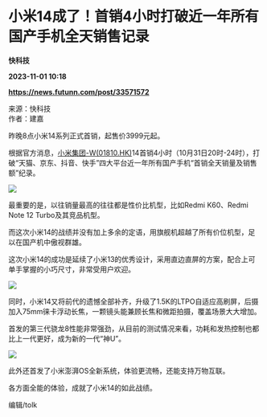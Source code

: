 # 小米14成了！首销4小时打破近一年所有国产手机全天销售记录
**快科技**

**2023-11-01 10:18**

**https://news.futunn.com/post/33571572**

来源：快科技  
作者：建嘉

昨晚8点小米14系列正式首销，起售价3999元起。

根据官方消息，[小米集团-W(01810.HK)](https://www.futunn.com/quote/stock?m=hk&code=01810)14首销4小时（10月31日20时-24时），打破“天猫、京东、抖音、快手”四大平台近一年所有国产手机“首销全天销量及销售额”纪录。

![](https://postimg.futunn.com/16988316634025743494318.jpeg)

最重要的是，以往销量最高的往往都是性价比机型，比如Redmi K60、Redmi Note 12 Turbo及其竞品机型。

而这次小米14的战绩并没有加上多余的定语，用旗舰机超越了所有价位机型，足以在国产机中傲视群雄。

这次小米14的成功是延续了小米13的优秀设计，采用直边直屏的方案，配合上可单手掌握的小巧尺寸，非常受用户欢迎。

![](https://postimg.futunn.com/16988316720802959806472.jpeg)

同时，小米14又将前代的遗憾全部补齐，升级了1.5K的LTPO自适应高刷屏，后摄加入75mm徕卡浮动长焦，一颗镜头能兼顾长焦和微距拍摄，覆盖场景大大增加。

首发的第三代骁龙8性能非常强劲，从目前的测试情况来看，功耗和发热控制也都比上一代更好，成为新的一代“神U”。

![](https://postimg.futunn.com/16988316788003421289344.jpeg)

此外还首发了小米澎湃OS全新系统，体验更流畅，还能支持万物互联。

各方面全能的体验，成就了小米14的如此战绩。

编辑/tolk